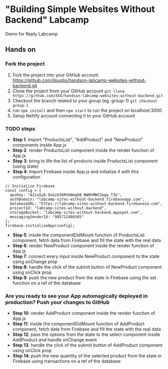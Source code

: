 # "Building Simple Websites Without Backend" Labcamp

Demo for Reply Labcamp

## Hands on

### Fork the project

1. Fork the project into your GitHub account https://github.com/ilpuglio/handson-labcamp-websites-without-backend.git
2. Clone the project from your GitHub account `git clone https://github.com/XXX/handson-labcamp-websites-without-backend.git`
3. Checkout the branch related to your group (eg. group-1) `git checkout group-1`
4. run `npm install` and then `npm start` to run the project on localhost:3000
5. Setup Netlify account connecting it to your GitHub account

### TODO steps

- **Step 1**: Import "ProductsList", "AddProduct" and "NewProduct" components inside App.js
- **Step 2**: render ProductsList component inside the render function of App.js
- **Step 3**: bring to life the list of products inside ProductsList component (using state)
- **Step 4**: Import Firebase inside App.js and initialize it with this configuration

```
// Initialize Firebase
const config = {
  apiKey: "AIzaSyD-9xGzU36RhkNmg6B_NW0hMWS3egw_T3o",
  authDomain: "labcamp-sites-without-backend.firebaseapp.com",
  databaseURL: "https://labcamp-sites-without-backend.firebaseio.com",
  projectId: "labcamp-sites-without-backend",
  storageBucket: "labcamp-sites-without-backend.appspot.com",
  messagingSenderId: "985712486505"
};
firebase.initializeApp(config);
```

- **Step 5**: inside the componentDidMount function of ProductsList component, fetch data from Firebase and fill the state with the real data
- **Step 6**: render NewProduct component inside the render function of App.js
- **Step 7**: connect every input inside NewProduct component to the state using onChange prop
- **Step 8**: handle the click of the submit button of NewProduct component using onClick prop
- **Step 9**: push the new product from the state in Firebase using the set function on a ref of the database

### Are you ready to see your App automagically deployed in production? Push your changes to GitHub

- **Step 10**: render AddProduct component inside the render function of App.js
- **Step 11**: inside the componentDidMount function of AddProduct component, fetch data from Firebase and fill the state with the real data
- **Step 12**: pass the options from the state to the select component inside AddProduct and handle onChange event
- **Step 13**: handle the click of the submit button of AddProduct component using onClick prop
- **Step 14**: push the new quantity of the selected product from the state in Firebase using transactions on a ref of the database
